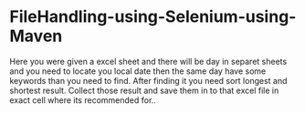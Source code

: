 # FileHandling-using-Selenium-using-Maven
Here you were given a excel sheet and there will be day in separet sheets and you need to locate you local date then the same day have some keywords than you need to find. After finding it you need sort longest and shortest result. Collect those result and save them in to that excel file in exact cell where its recommended for.. 
